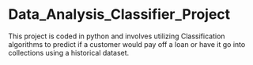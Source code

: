 # Data_Analysis_Classifier_Project
This project is coded in python and involves utilizing Classification algorithms to predict if a customer would pay off a loan or have it go into collections using a historical dataset.
